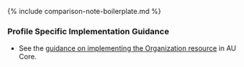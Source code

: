 {% include comparison-note-boilerplate.md %}

### Profile Specific Implementation Guidance
- See the [guidance on implementing the Organization resource](https://build.fhir.org/ig/hl7au/au-fhir-core/StructureDefinition-au-core-organization.html#profile-specific-implementation-guidance) in AU Core.
